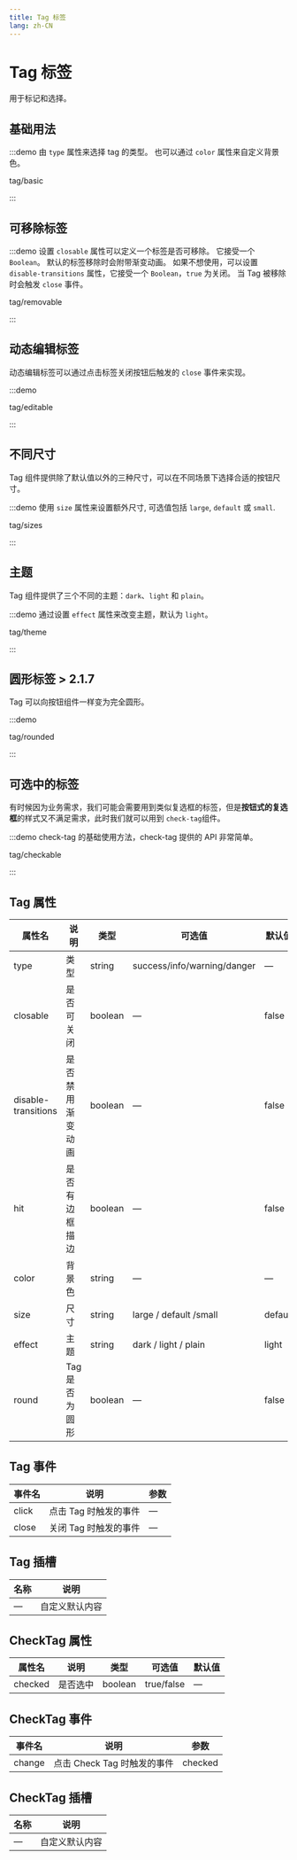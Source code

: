 ```yaml
---
title: Tag 标签
lang: zh-CN
---
```


# Tag 标签

用于标记和选择。

## 基础用法

:::demo 由 `type` 属性来选择 tag 的类型。 也可以通过 `color` 属性来自定义背景色。

tag/basic

:::

## 可移除标签

:::demo 设置 `closable` 属性可以定义一个标签是否可移除。 它接受一个 `Boolean`。 默认的标签移除时会附带渐变动画。 如果不想使用，可以设置 `disable-transitions` 属性，它接受一个 `Boolean`，`true` 为关闭。 当 Tag 被移除时会触发 `close` 事件。

tag/removable

:::

## 动态编辑标签

动态编辑标签可以通过点击标签关闭按钮后触发的 `close` 事件来实现。

:::demo

tag/editable

:::

## 不同尺寸

Tag 组件提供除了默认值以外的三种尺寸，可以在不同场景下选择合适的按钮尺寸。

:::demo 使用 `size` 属性来设置额外尺寸, 可选值包括 `large`, `default` 或 `small`.

tag/sizes

:::

## 主题

Tag 组件提供了三个不同的主题：`dark`、`light` 和 `plain`。

:::demo 通过设置 `effect` 属性来改变主题，默认为 `light`。

tag/theme

:::

## 圆形标签 <el-tag>> 2.1.7</el-tag>

Tag 可以向按钮组件一样变为完全圆形。

:::demo

tag/rounded

:::

## 可选中的标签

有时候因为业务需求，我们可能会需要用到类似复选框的标签，但是**按钮式的复选框**的样式又不满足需求，此时我们就可以用到 `check-tag`组件。

:::demo check-tag 的基础使用方法，check-tag 提供的 API 非常简单。

tag/checkable

:::

## Tag 属性

| 属性名                 | 说明        | 类型      | 可选值                         | 默认值     |
| ------------------- | --------- | ------- | --------------------------- | ------- |
| type                | 类型        | string  | success/info/warning/danger | —       |
| closable            | 是否可关闭     | boolean | —                           | false   |
| disable-transitions | 是否禁用渐变动画  | boolean | —                           | false   |
| hit                 | 是否有边框描边   | boolean | —                           | false   |
| color               | 背景色       | string  | —                           | —       |
| size                | 尺寸        | string  | large / default /small      | default |
| effect              | 主题        | string  | dark / light / plain        | light   |
| round               | Tag 是否为圆形 | boolean | —                           | false   |

## Tag 事件

| 事件名   | 说明            | 参数 |
| ----- | ------------- | -- |
| click | 点击 Tag 时触发的事件 | —  |
| close | 关闭 Tag 时触发的事件 | —  |

## Tag 插槽

| 名称 | 说明      |
| -- | ------- |
| —  | 自定义默认内容 |

## CheckTag 属性

| 属性名     | 说明   | 类型      | 可选值        | 默认值 |
| ------- | ---- | ------- | ---------- | --- |
| checked | 是否选中 | boolean | true/false | —   |

## CheckTag 事件

| 事件名    | 说明                  | 参数      |
| ------ | ------------------- | ------- |
| change | 点击 Check Tag 时触发的事件 | checked |

## CheckTag 插槽

| 名称 | 说明      |
| -- | ------- |
| —  | 自定义默认内容 |
